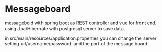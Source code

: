 # Messageboard
messageboid with spring boot as REST controller and vue for front end.
using Jpa/Hibernate with postgresql server to save data.

in src/main/resources/application.properties
you can change the server setting url/username/password.
and the port of the message board.

